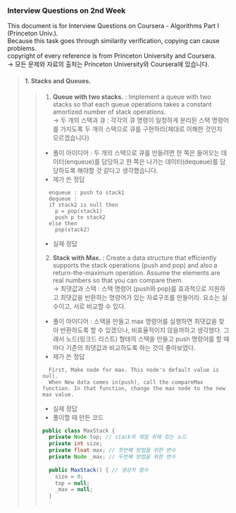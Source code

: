 ### Interview Questions on 2nd Week  
  
This document is for Interview Questions on Coursera - Algorithms Part I (Princeton Univ.).  
Because this task goes through similarity verification, copying can cause problems.  
copyright of every reference is from Princeton University and Coursera.  
-> 모든 문제와 자료의 출처는 Princeton University와 Coursera에 있습니다.  
  
> #### 1. Stacks and Queues.  
> > 1. __Queue with two stacks.__ : Implement a queue with two stacks so that each queue operations takes a constant amortized number of stack operations.  
> > -> 두 개의 스택과 큐 : 각각의 큐 명령이 일정하게 분리된 스택 명령어를 가지도록 두 개의 스택으로 큐를 구현하라(제대로 이해한 것인지 모르겠습니다)  
> > + 풀이 아이디어 : 두 개의 스택으로 큐를 만들려면 한 쪽은 들어오는 데이터(enqueue)를 담당하고 한 쪽은 나가는 데이터(dequeue)를 담당하도록 해야할 것 같다고 생각했습니다.
> > + 제가 쓴 정답  
> > ```
> >   enqueue : push to stack1  
> >   dequeue :  
> >   if stack2 is null then  
> >     p = pop(stack1)  
> >     push p to stack2  
> >   else then  
> >     pop(stack2)  
> > ```
> > + 실제 정답
> > 2. __Stack with Max.__ : Create a data structure that efficiently supports the stack operations (push and pop) and also a return-the-maximum operation. Assume the elements are real numbers so that you can compare them.  
> > -> 최댓값과 스택 : 스택 명령어 (push와 pop)를 효과적으로 지원하고 최댓값을 반환하는 명령어가 있는 자료구조를 만들어라. 요소는 실수이고, 서로 비교할 수 있다.  
> > + 풀이 아이디어 : 스택을 만들고 max 명령어를 실행하면 최댓값을 찾아 반환하도록 할 수 있겠으나, 비효율적이지 않을까하고 생각했다. 그래서 노드(링크드 리스트) 형태의 스택을 만들고 push 명령어를 할 때마다 기존의 최댓값과 비교하도록 하는 것이 좋아보였다. 
> > + 제가 쓴 정답
> > ```
> >   First, Make node for max. This node's default value is null.
> >   When New data comes in(push), call the compareMax function. In that function, change the max node to the new max value.  
> > ```
> > + 실제 정답
> > + 풀이할 때 만든 코드
> > ``` java
> > public class MaxStack {
> >   private Node top; // stack의 제일 위에 있는 노드
> >   private int size;
> >   private float max; // 첫번째 방법을 위한 변수
> >   private Node _max; // 두번째 방법을 위한 변수
> >   
> >   public MaxStack() { // 생성자 함수
> >     size = 0;
> >     top = null;
> >     _max = null;
> >   }
> >   
> > ```
